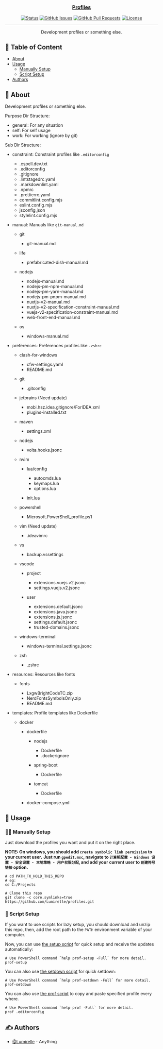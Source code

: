 <h1 align="center">
  <a href="https://github.com/Lumirelle/profiles" rel="noopener">
</h1>

<h3 align="center">Profiles</h3>

<div align="center">

[![Status](https://img.shields.io/badge/status-active-success.svg)](.)
[![GitHub Issues](https://img.shields.io/github/issues/Lumirelle/profiles.svg)](https://github.com/Lumirelle/profiles/issues)
[![GitHub Pull Requests](https://img.shields.io/github/issues-pr/Lumirelle/profiles.svg)](https://github.com/Lumirelle/profiles/pulls)
[![License](https://img.shields.io/badge/license-MIT-blue.svg)](/LICENSE)

</div>

---

<p align="center"> Development profiles or something else.
    <br>
</p>

## 📝 Table of Content

- [About](#about)
- [Usage](#usage)
  - [Manually Setup](#manually_setup)
  - [Script Setup](#script_setup)
- [Authors](#authors)

## 🧐 About <a name="about"></a>

Development profiles or something else.

Purpose Dir Structure:

- general: For any situation
- self: For self usage
- work: For working (ignore by git)

Sub Dir Structure:

- constraint: Constraint profiles like `.editorconfig`

  - .cspell.dev.txt
  - .editorconfig
  - .gitignore
  - .lintstagedrc.yaml
  - .markdownlint.yaml
  - .npmrc
  - .prettierrc.yaml
  - commitlint.config.mjs
  - eslint.config.mjs
  - jsconfig.json
  - stylelint.config.mjs

- manual: Manuals like `git-manual.md`

  - git

    - git-manual.md

  - life

    - prefabricated-dish-manual.md

  - nodejs

    - nodejs-manual.md
    - nodejs-pm-npm-manual.md
    - nodejs-pm-yarn-manual.md
    - nodejs-pm-pnpm-manual.md
    - nuxtjs-v2-manual.md
    - nuxtjs-v2-specification-constraint-manual.md
    - vuejs-v2-specification-constraint-manual.md
    - web-front-end-manual.md

  - os

    - windows-manual.md

- preferences: Preferences profiles like `.zshrc`

  - clash-for-windows

    - cfw-settings.yaml
    - README.md

  - git

    - .gitconfig

  - jetbrains (Need update)

    - mobi.hsz.idea.gitignore/ForIDEA.xml
    - plugins-installed.txt

  - maven

    - settings.xml

  - nodejs

    - volta.hooks.jsonc

  - nvim

    - lua/config

      - autocmds.lua
      - keymaps.lua
      - options.lua

    - init.lua

  - powershell

    - Microsoft.PowerShell_profile.ps1

  - vim (Need update)

    - .ideavimrc

  - vs

    - backup.vssettings

  - vscode

    - project

      - extensions.vuejs.v2.jsonc
      - settings.vuejs.v2.jsonc

    - user

      - extensions.default.jsonc
      - extensions.java.jsonc
      - extensions.js.jsonc
      - settings.default.jsonc
      - trusted-domains.jsonc

  - windows-terminal

    - windows-terminal.settings.jsonc

  - zsh

    - .zshrc

- resources: Resources like fonts

  - fonts

    - LxgwBrightCodeTC.zip
    - NerdFontsSymbolsOnly.zip
    - README.md

- templates: Profile templates like Dockerfile

  - docker

    - dockerfile

      - nodejs

        - Dockerfile
        - .dockerignore

      - spring-boot

        - Dockerfile

      - tomcat

        - Dockerfile

    - docker-compose.yml

## 🎈 Usage <a name="usage"></a>

### ✋🏼 Manually Setup <a name="manually_setup"></a>

Just download the profiles you want and put it on the right place.

**NOTE: On windows, you should add `create symbolic link permission` to your current user.**
**Just run `gpedit.msc`, navigate to `计算机配置 - Windows 设置 - 安全设置 - 本地策略 - 用户权限分配`, and add your current user to `创建符号链接` option.**

```shell
# cd PATH_TO_HOLD_THIS_REPO
# eg:
cd C:/Projects

# Clone this repo
git clone -c core.symlinks=true https://github.com/Lumirelle/profiles.git
```

### 📜 Script Setup <a name="script_setup"></a>

If you want to use scripts for lazy setup, you should download and unzip this repo, then, add the root path to the `PATH` environment variable of your computer.

Now, you can use [the setup script](prof-setup.ps1) for quick setup and receive the updates automatically:

```shell
# Use PowerShell command `help prof-setup -Full` for more detail.
prof-setup
```

You can also use [the setdown script](prof-setdown.ps1) for quick setdown:

```shell
# Use PowerShell command `help prof-setdown -Full` for more detail.
prof-setdown
```

You can also use [the prof script](prof.ps1) to copy and paste specified profile every where.

```shell
# Use PowerShell command `help prof -Full` for more detail.
prof .editorconfig
```

## ✍️ Authors <a name="authors"></a>

- [@Lumirelle](https://github.com/Lumirelle) - Anything
